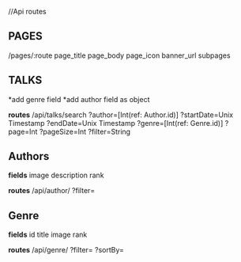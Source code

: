 

//Api routes

PAGES
------
/pages/:route
page_title
page_body
page_icon
banner_url
subpages

TALKS
------
*add genre field 
*add author field as object 

**routes**
/api/talks/search
?author=[Int(ref: Author.id)]
?startDate=Unix Timestamp
?endDate=Unix Timestamp
?genre=[Int(ref: Genre.id)]
?page=Int
?pageSize=Int 
?filter=String


Authors
---------
**fields**
image
description
rank

**routes**
/api/author/
?filter=


Genre
-----
**fields**
id
title
image
rank

**routes**
/api/genre/
?filter=
?sortBy=


